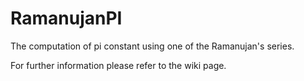 # RamanujanPI
The computation of pi constant using one of the Ramanujan's series.

For further information please refer to the wiki page.
